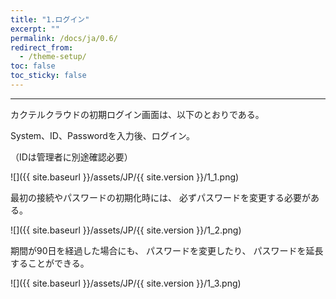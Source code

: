 ```yaml
---
title: "1.ログイン"
excerpt: ""
permalink: /docs/ja/0.6/
redirect_from:
  - /theme-setup/
toc: false
toc_sticky: false
---
```


---

カクテルクラウドの初期ログイン画面は、以下のとおりである。

System、ID、Passwordを入力後、ログイン。

（IDは管理者に別途確認必要）

![]({{ site.baseurl }}/assets/JP/{{ site.version }}/1_1.png)

最初の接続やパスワードの初期化時には、 必ずパスワードを変更する必要がある。

![]({{ site.baseurl }}/assets/JP/{{ site.version }}/1_2.png)

期間が90日を経過した場合にも、 パスワードを変更したり、 パスワードを延長することができる。

![]({{ site.baseurl }}/assets/JP/{{ site.version }}/1_3.png)
